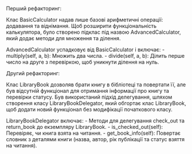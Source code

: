 Перший рефакторинг:

Клас BasicCalculator надав лише базові арифметичні операції: додавання та віднімання. Щоб розширити функціональність калькулятора, було створено підклас під назвою AdvancedCalculator, який додає методи для множення та ділення.

AdvancedCalculator успадковує від BasicCalculator і включає:
    - multiply(self, a, b): Множить два числа.
    - divide(self, a, b): Ділить перше число на друге з перевіркою, щоб уникнути ділення на нуль.


Другий рефакторинг:

Клас LibraryBook дозволяв брати книгу в бібліотеці та повертати її, але був відсутній функціонал для отримання інформації про книгу та перевірки статусу. Був використаний підхід делегування, шляхом створення класу LibraryBookDelegator, який обгортає клас LibraryBook, щоб додати новий функціонал без модифікації початкового класу.

LibraryBookDelegator включає:
    - Методи для делегування check_out та return_book до екземпляру LibraryBook.
    - is_checked_out(self): Перевіряє, чи книга взята на читання.
    - get_book_info(self): Повертає словник з деталями книги (назва, автор, рік публікації та статус взяття на читання).